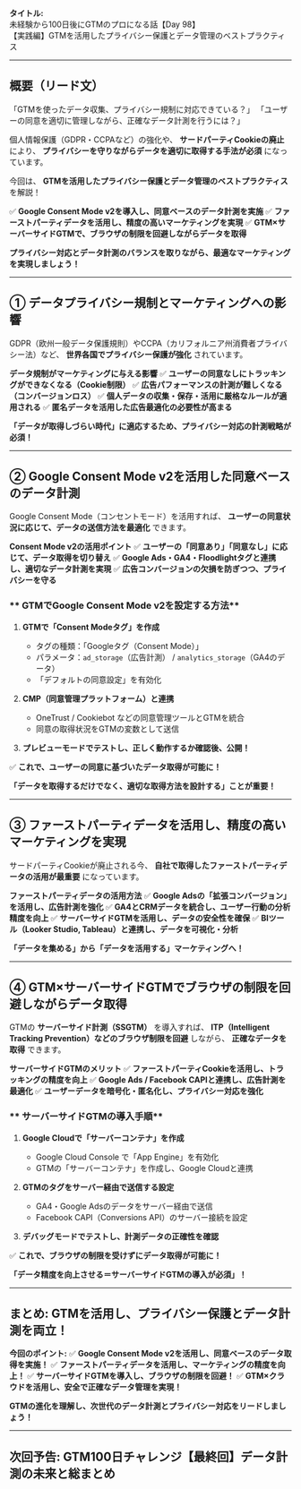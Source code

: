 **タイトル:**\
未経験から100日後にGTMのプロになる話【Day 98】\
【実践編】GTMを活用したプライバシー保護とデータ管理のベストプラクティス

---

## **概要（リード文）**

「GTMを使ったデータ収集、プライバシー規制に対応できている？」
「ユーザーの同意を適切に管理しながら、正確なデータ計測を行うには？」

個人情報保護（GDPR・CCPAなど）の強化や、
**サードパーティCookieの廃止** により、
**プライバシーを守りながらデータを適切に取得する手法が必須** になっています。

今回は、 **GTMを活用したプライバシー保護とデータ管理のベストプラクティス** を解説！

✅ **Google Consent Mode v2を導入し、同意ベースのデータ計測を実施**
✅ **ファーストパーティデータを活用し、精度の高いマーケティングを実現**
✅ **GTM×サーバーサイドGTMで、ブラウザの制限を回避しながらデータを取得**

**プライバシー対応とデータ計測のバランスを取りながら、最適なマーケティングを実現しましょう！**

---

## **① データプライバシー規制とマーケティングへの影響**

GDPR（欧州一般データ保護規則）やCCPA（カリフォルニア州消費者プライバシー法）など、
**世界各国でプライバシー保護が強化** されています。

 **データ規制がマーケティングに与える影響**
✅ **ユーザーの同意なしにトラッキングができなくなる（Cookie制限）**
✅ **広告パフォーマンスの計測が難しくなる（コンバージョンロス）**
✅ **個人データの収集・保存・活用に厳格なルールが適用される**
✅ **匿名データを活用した広告最適化の必要性が高まる**

 **「データが取得しづらい時代」に適応するため、プライバシー対応の計測戦略が必須！**

---

## **② Google Consent Mode v2を活用した同意ベースのデータ計測**

Google Consent Mode（コンセントモード）を活用すれば、
**ユーザーの同意状況に応じて、データの送信方法を最適化** できます。

 **Consent Mode v2の活用ポイント**
✅ **ユーザーの「同意あり」「同意なし」に応じて、データ取得を切り替え**
✅ **Google Ads・GA4・Floodlightタグと連携し、適切なデータ計測を実現**
✅ **広告コンバージョンの欠損を防ぎつつ、プライバシーを守る**

### ** GTMでGoogle Consent Mode v2を設定する方法**

1. **GTMで「Consent Modeタグ」を作成**
   - タグの種類：「Googleタグ（Consent Mode）」
   - パラメータ：`ad_storage`（広告計測） / `analytics_storage`（GA4のデータ）
   - 「デフォルトの同意設定」を有効化

2. **CMP（同意管理プラットフォーム）と連携**
   - OneTrust / Cookiebot などの同意管理ツールとGTMを統合
   - 同意の取得状況をGTMの変数として送信

3. **プレビューモードでテストし、正しく動作するか確認後、公開！**

✅ **これで、ユーザーの同意に基づいたデータ取得が可能に！**

 **「データを取得するだけでなく、適切な取得方法を設計する」ことが重要！**

---

## **③ ファーストパーティデータを活用し、精度の高いマーケティングを実現**

サードパーティCookieが廃止される今、
**自社で取得したファーストパーティデータの活用が最重要** になっています。

 **ファーストパーティデータの活用方法**
✅ **Google Adsの「拡張コンバージョン」を活用し、広告計測を強化**
✅ **GA4とCRMデータを統合し、ユーザー行動の分析精度を向上**
✅ **サーバーサイドGTMを活用し、データの安全性を確保**
✅ **BIツール（Looker Studio, Tableau）と連携し、データを可視化・分析**

 **「データを集める」から「データを活用する」マーケティングへ！**

---

## **④ GTM×サーバーサイドGTMでブラウザの制限を回避しながらデータ取得**

GTMの **サーバーサイド計測（SSGTM）** を導入すれば、
**ITP（Intelligent Tracking Prevention）などのブラウザ制限を回避** しながら、
**正確なデータを取得** できます。

 **サーバーサイドGTMのメリット**
✅ **ファーストパーティCookieを活用し、トラッキングの精度を向上**
✅ **Google Ads / Facebook CAPIと連携し、広告計測を最適化**
✅ **ユーザーデータを暗号化・匿名化し、プライバシー対応を強化**

### ** サーバーサイドGTMの導入手順**

1. **Google Cloudで「サーバーコンテナ」を作成**
   - Google Cloud Console で「App Engine」を有効化
   - GTMの「サーバーコンテナ」を作成し、Google Cloudと連携

2. **GTMのタグをサーバー経由で送信する設定**
   - GA4・Google Adsのデータをサーバー経由で送信
   - Facebook CAPI（Conversions API）のサーバー接続を設定

3. **デバッグモードでテストし、計測データの正確性を確認**

✅ **これで、ブラウザの制限を受けずにデータ取得が可能に！**

 **「データ精度を向上させる＝サーバーサイドGTMの導入が必須」！**

---

## **まとめ: GTMを活用し、プライバシー保護とデータ計測を両立！**

 **今回のポイント:**
✅ **Google Consent Mode v2を活用し、同意ベースのデータ取得を実施！**
✅ **ファーストパーティデータを活用し、マーケティングの精度を向上！**
✅ **サーバーサイドGTMを導入し、ブラウザの制限を回避！**
✅ **GTM×クラウドを活用し、安全で正確なデータ管理を実現！**

**GTMの進化を理解し、次世代のデータ計測とプライバシー対応をリードしましょう！**

---

## **次回予告: GTM100日チャレンジ【最終回】データ計測の未来と総まとめ**
